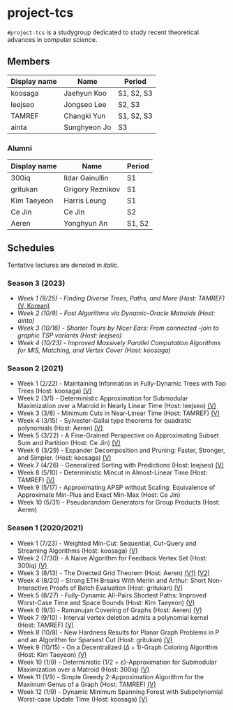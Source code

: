 # project-tcs

`#project-tcs` is a studygroup dedicated to study recent theoretical advances in computer science.

## Members

| Display name  | Name             | Period |
| ------------- | ---------------- | ------ |
| koosaga       | Jaehyun Koo      | S1, S2, S3 |
| leejseo       | Jongseo Lee      | S2, S3     |
| TAMREF        | Changki Yun      | S1, S2, S3 |
| ainta         | Sunghyeon Jo     | S3 |

### Alumni

| Display name  | Name             | Period |
| ------------- | ---------------- | ------ |
| 300iq         | Ildar Gainullin  | S1     |
| gritukan      | Grigory Reznikov | S1     |
| Kim Taeyeon   | Harris Leung     | S1     |
| Ce Jin        | Ce Jin           | S2     |
| Aeren         | Yonghyun An      | S1, S2 |

## Schedules

Tentative lectures are denoted in *italic*.

### Season 3 (2023)
* _Week 1 (9/25) - Finding Diverse Trees, Paths, and More (Host: TAMREF)_ [(V, Korean)](https://youtu.be/aJWvzNM7eKw)
* _Week 2 (10/9) - Fast Algorithms via Dynamic-Oracle Matroids (Host: ainta)_
* _Week 3 (10/16) - Shorter Tours by Nicer Ears: From connected -join to graphic TSP variants (Host: leejseo)_
* _Week 4 (10/23) - Improved Massively Parallel Computation Algorithms for MIS, Matching, and Vertex Cover (Host: koosaga)_

### Season 2 (2021)
* Week 1 (2/22) - Maintaining Information in Fully-Dynamic Trees with Top Trees (Host: koosaga) [(V)](https://www.youtube.com/watch?v=XHyEbHr5CkQ)
* Week 2 (3/1) - Deterministic Approximation for Submodular Maximization over a Matroid in Nearly Linear Time (Host: leejseo) [(V)](https://www.youtube.com/watch?v=QQFLe64gjsQ)
* Week 3 (3/8) - Minimum Cuts in Near-Linear Time (Host: TAMREF) [(V)](https://www.youtube.com/watch?v=APwvGfGVUG4)
* Week 4 (3/15) - Sylvester-Gallai type theorems for quadratic polynomials (Host: Aeren) [(V)](https://www.youtube.com/watch?v=jQ4il1hDMUU)
* Week 5 (3/22) - A Fine-Grained Perspective on Approximating Subset Sum and Partition (Host: Ce Jin) [(V)](https://www.youtube.com/watch?v=hxSKaUacy0o)
* Week 6 (3/29) - Expander Decomposition and Pruning: Faster, Stronger, and Simpler. (Host: koosaga) [(V)](https://www.youtube.com/watch?v=lEqHtc9Ni9A)
* Week 7 (4/26) - Generalized Sorting with Predictions (Host: leejseo) [(V)](https://www.youtube.com/watch?v=DPzhwq28P1U)
* Week 8 (5/10) - Deterministic Mincut in Almost-Linear Time (Host: TAMREF) [(V)](https://www.youtube.com/watch?v=d56sVSwNFGU)
* Week 9 (5/17) - Approximating APSP without Scaling: Equivalence of Approximate Min-Plus and Exact Min-Max (Host: Ce Jin)
* Week 10 (5/31) - Pseudorandom Generators for Group Products (Host: Aeren)

### Season 1 (2020/2021)

* Week 1 (7/23) - Weighted Min-Cut: Sequential, Cut-Query and Streaming Algorithms (Host: koosaga) [(V)](https://youtu.be/3_l72RZSBzw)
* Week 2 (7/30) - A Naive Algorithm for Feedback Vertex Set (Host: 300iq) [(V)](https://youtu.be/Odpj7je2uOg)
* Week 3 (8/13) - The Directed Grid Theorem (Host: Aeren) [(V1)](https://youtu.be/M90V01miGG0) [(V2)](https://youtu.be/OMSJrpg-Kcc)
* Week 4 (8/20) - Strong ETH Breaks With Merlin and Arthur: Short Non-Interactive Proofs of Batch Evaluation (Host: gritukan) [(V)](https://youtu.be/fmyU6ikyhjs)
* Week 5 (8/27) - Fully-Dynamic All-Pairs Shortest Paths: Improved Worst-Case Time and Space Bounds (Host: Kim Taeyeon) [(V)](https://youtu.be/AK8YBGLWNLY)
* Week 6 (9/3) - Ramanujan Covering of Graphs (Host: Aeren) [(V)](https://youtu.be/xTn8q4Pocn0)
* Week 7 (9/10) - Interval vertex deletion admits a polynomial kernel (Host: TAMREF) [(V)](https://www.youtube.com/watch?v=0FutyGSgOFM)
* Week 8 (10/8) - New Hardness Results for Planar Graph Problems in P and an Algorithm for Sparsest Cut (Host: gritukan) [(V)](https://youtu.be/9j18R0G2pys)
* Week 9 (10/15) - On a Decentralized $(\Delta +1)$-Graph Coloring Algorithm (Host: Kim Taeyeon) [(V)](https://youtu.be/S-3p8WzTaQM)
* Week 10 (1/9) - Deterministic (1/2 + ε)-Approximation for Submodular Maximization over a Matroid (Host: 300iq) [(V)](https://youtu.be/TNespjfQwVM)
* Week 11 (1/9) - Simple Greedy 2-Approximation Algorithm for the Maximum Genus of a Graph (Host: TAMREF) [(V)](https://youtu.be/OZW-fgb2qJ0)
* Week 12 (1/9) - Dynamic Minimum Spanning Forest with Subpolynomial Worst-case Update Time (Host: koosaga) [(V)](https://youtu.be/GsoIdeP_Ru8)
